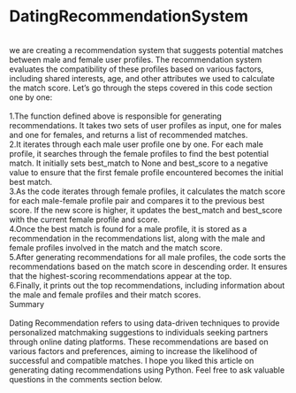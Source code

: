 # DatingRecommendationSystem
<br>
we are creating a recommendation system that suggests potential matches between male and female user profiles. The recommendation system evaluates the compatibility of these profiles based on various factors, including shared interests, age, and other attributes we used to calculate the match score. Let’s go through the steps covered in this code section one by one:
<br>
<br>
1.The function defined above is responsible for generating recommendations. It takes two sets of user profiles as input, one for males and one for females, and returns a list of recommended matches.
<br>
2.It iterates through each male user profile one by one. For each male profile, it searches through the female profiles to find the best potential match. It initially sets best_match to None and best_score to a negative value to ensure that the first female profile encountered becomes the initial best match.
<br>
3.As the code iterates through female profiles, it calculates the match score for each male-female profile pair and compares it to the previous best score. If the new score is higher, it updates the best_match and best_score with the current female profile and score.<br>
4.Once the best match is found for a male profile, it is stored as a recommendation in the recommendations list, along with the male and female profiles involved in the match and the match score.
<br>5.After generating recommendations for all male profiles, the code sorts the recommendations based on the match score in descending order. It ensures that the highest-scoring recommendations appear at the top.
<br>6.Finally, it prints out the top recommendations, including information about the male and female profiles and their match scores.
 <br>
Summary <br><br>
Dating Recommendation refers to using data-driven techniques to provide personalized matchmaking suggestions to individuals seeking partners through online dating platforms. These recommendations are based on various factors and preferences, aiming to increase the likelihood of successful and compatible matches. I hope you liked this article on generating dating recommendations using Python. Feel free to ask valuable questions in the comments section below.
